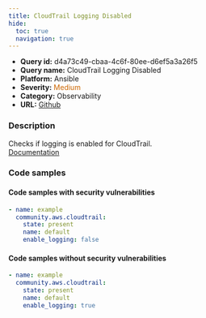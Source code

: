 ```yaml
---
title: CloudTrail Logging Disabled
hide:
  toc: true
  navigation: true
---
```


<style>
  .highlight .hll {
    background-color: #ff171742;
  }
  .md-content {
    max-width: 1100px;
    margin: 0 auto;
  }
</style>

-   **Query id:** d4a73c49-cbaa-4c6f-80ee-d6ef5a3a26f5
-   **Query name:** CloudTrail Logging Disabled
-   **Platform:** Ansible
-   **Severity:** <span style="color:#C60">Medium</span>
-   **Category:** Observability
-   **URL:** [Github](https://github.com/Checkmarx/kics/tree/master/assets/queries/ansible/aws/cloudtrail_logging_disabled)

### Description
Checks if logging is enabled for CloudTrail.<br>
[Documentation](https://docs.ansible.com/ansible/latest/collections/community/aws/cloudtrail_module.html#parameter-enable_logging)

### Code samples
#### Code samples with security vulnerabilities
```yaml title="Positive test num. 1 - yaml file" hl_lines="5"
- name: example
  community.aws.cloudtrail:
    state: present
    name: default
    enable_logging: false

```


#### Code samples without security vulnerabilities
```yaml title="Negative test num. 1 - yaml file"
- name: example
  community.aws.cloudtrail:
    state: present
    name: default
    enable_logging: true

```

